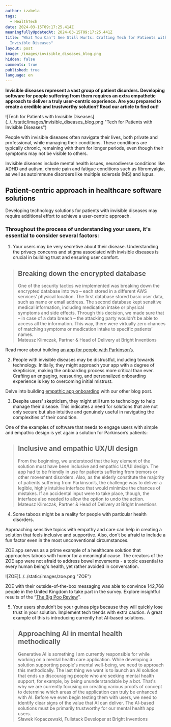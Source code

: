 ```yaml
---
author: izabela
tags:
  - HealthTech
date: 2024-03-15T09:17:25.414Z
meaningfullyUpdatedAt: 2024-03-15T09:17:25.441Z
title: "What You Can’t See Still Hurts: Crafting Tech for Patients with
  Invisible Diseases"
layout: post
image: /images/invisible_diseases_blog.png
hidden: false
comments: true
published: true
language: en
---
```

**Invisible diseases represent a vast group of patient disorders. Developing software for people suffering from them requires an extra empathetic approach to deliver a truly user-centric experience. Are you prepared to create a credible and trustworthy solution? Read our article to find out!**

<div className="image">![Tech for Patients with Invisible Diseases](../../static/images/invisible_diseases_blog.png "Tech for Patients with Invisible Diseases")</div>

People with invisible diseases often navigate their lives, both private and professional, while managing their conditions. These conditions are typically chronic, remaining with them for longer periods, even though their symptoms may not be visible to others.

Invisible diseases include mental health issues, neurodiverse conditions like ADHD and autism, chronic pain and fatigue conditions such as fibromyalgia, as well as autoimmune disorders like multiple sclerosis (MS) and lupus.

## Patient-centric approach in healthcare software solutions

Developing technology solutions for patients with invisible diseases may require additional effort to achieve a user-centric approach. 

### Throughout the process of understanding your users, it's essential to consider several factors:

1. Your users may be very secretive about their disease. Understanding the privacy concerns and stigma associated with invisible diseases is crucial in building trust and ensuring user comfort.

<blockquote><h2>Breaking down the encrypted database</h2><div>One of the security tactics we implemented was breaking down the encrypted database into two – each stored in a different AWS services’ physical location. The first database stored basic user data, such as name or email address. The second database kept sensitive medical information, including medication intake or physical symptoms and side effects. Through this decision, we made sure that – in case of a data breach – the attacking party wouldn’t be able to access all the information. This way, there were virtually zero chances of matching symptoms or medication intake to specific patients’ names.</div><footer>Mateusz Klimczak, Partner & Head of Delivery at Bright Inventions</footer></blockquote>

Read more about building [an app for people with Parkinson’s](/projects/solution-for-parkinsons-patients/).

2. People with invisible diseases may be distrustful, including towards technology. Initially, they might approach your app with a degree of skepticism, making the onboarding process more critical than ever. Crafting an engaging, reassuring, and personalized onboarding experience is key to overcoming initial mistrust. 

Delve into building [empathic app onboarding](/blog/data-driven-development-femtech-app-onboarding/) with our other blog post.

3. Despite users' skepticism, they might still turn to technology to help manage their disease. This indicates a need for solutions that are not only secure but also intuitive and genuinely useful in navigating the complexities of their condition.

One of the examples of software that needs to engage users with simple and empathic design is yet again a solution for Parkinson’s patients:

<blockquote><h2>Inclusive and empathic UX/UI design</h2><div>From the beginning, we understood that the key element of the solution must have been inclusive and empathic UX/UI design. The app had to be friendly in use for patients suffering from tremors or other movement disorders. Also, as the elderly constitute the majority of patients suffering from Parkinson’s, the challenge was to deliver a legible, highly intuitive interface that would minimize the chances of mistakes. If an accidental input were to take place, though, the interface also needed to allow the option to undo the action.</div><footer>Mateusz Klimczak, Partner & Head of Delivery at Bright Inventions</footer></blockquote>

4. Some taboos might be a reality for people with particular health disorders. 

Approaching sensitive topics with empathy and care can help in creating a solution that feels inclusive and supportive. Also, don’t be afraid to include a fun factor even in the most unconventional circumstances.

ZOE app serves as a prime example of a healthcare solution that approaches taboos with humor for a meaningful cause. The creators of the ZOE app were not afraid to address bowel movements - a topic essential to every human being's health, yet rather avoided in conversation.

<div className="image">![ZOE](../../static/images/zoe.png "ZOE")</div>

ZOE with their outside-of-the-box messaging was able to convince 142,768 people in the United Kingdom to take part in the survey. Explore insightful results of the “[The Big Poo Review](https://zoe.com/learn/fascinating-insights-from-the-big-poo-review)”.

5. Your users shouldn’t be your guinea pigs because they will quickly lose trust in your solution. Implement tech trends with extra caution. A great example of this is introducing currently hot AI-based solutions. 

<blockquote><h2>Approaching AI in mental health methodically</h2><div>Generative AI is something I am currently responsible for while working on a mental health care application. While developing a solution supporting people's mental well-being, we need to approach this methodically. The last thing we want is to launch an AI solution that ends up discouraging people who are seeking mental health support, for example, by being ununderstandable by a bot.  That's why we are currently focusing on creating various proofs of concept to determine which areas of the application can truly be enhanced with AI. Before we even begin testing them with users, we need to identify clear signs of the value that AI can deliver. The AI-based solutions must be primarily trustworthy for our mental health app users.</div><footer>Sławek Kopaczewski, Fullstack Developer at Bright Inventions</footer></blockquote>